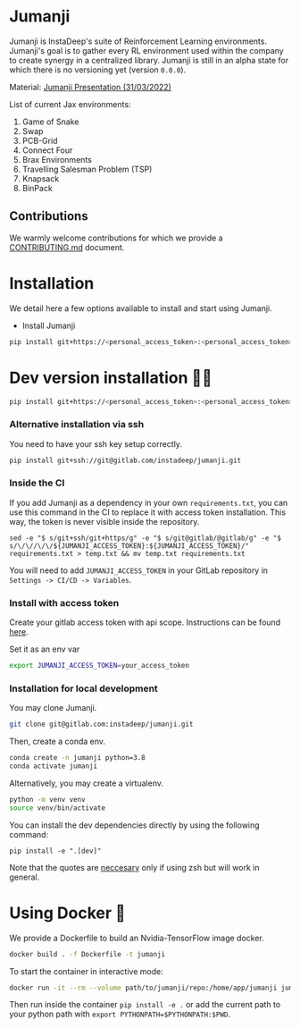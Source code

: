 # Jumanji

Jumanji is InstaDeep's suite of Reinforcement Learning environments. Jumanji's goal is to gather every RL
environment used within the company to create synergy in a centralized library. Jumanji is still
in an alpha state for which there is no versioning yet (version `0.0.0`).

Material: [Jumanji Presentation (31/03/2022)](https://docs.google.com/presentation/d/1slBo_uv6QPIgWokZUgrH-mn2WQ9tmDb0KrZC1Sb4nYg/edit?usp=sharing)

List of current Jax environments:
1. Game of Snake
2. Swap
3. PCB-Grid
4. Connect Four
5. Brax Environments
6. Travelling Salesman Problem (TSP)
7. Knapsack
8. BinPack


## Contributions

We warmly welcome
contributions for which we provide a [CONTRIBUTING.md](https://gitlab.com/instadeep/jumanji/-/blob/main/CONTRIBUTING.md)
document.

# Installation

We detail here a few options available to install and start using Jumanji.

- Install Jumanji
```bash
pip install git+https://<personal_access_token>:<personal_access_token>@gitlab.com/instadeep/jumanji.git
```


# Dev version installation :man_technologist:

```bash
pip install git+https://<personal_access_token>:<personal_access_token>@gitlab.com/instadeep/jumanji.git@main#egg=jumanji[dev]
```

### Alternative installation via ssh
You need to have your ssh key setup correctly.
```bash
pip install git+ssh://git@gitlab.com/instadeep/jumanji.git
```

### Inside the CI
If you add Jumanji as a dependency in your own `requirements.txt`, you can use this command in the
CI to replace it with access token installation. This way, the token is never visible inside the
repository.
```
sed -e "$ s/git+ssh/git+https/g" -e "$ s/git@gitlab/@gitlab/g" -e "$ s/\/\//\/\/${JUMANJI_ACCESS_TOKEN}:${JUMANJI_ACCESS_TOKEN}/" requirements.txt > temp.txt && mv temp.txt requirements.txt
```
You will need to add `JUMANJI_ACCESS_TOKEN` in your GitLab repository in
`Settings -> CI/CD -> Variables`.

### Install with access token

Create your gitlab access token with api scope. Instructions can be found
[here](https://docs.gitlab.com/ee/user/profile/personal_access_tokens.html).

Set it as an env var
```bash
export JUMANJI_ACCESS_TOKEN=your_access_token
```


### Installation for local development

You may clone Jumanji.
```bash
git clone git@gitlab.com:instadeep/jumanji.git
```

Then, create a conda env.
```bash
conda create -n jumanji python=3.8
conda activate jumanji
```

Alternatively, you may create a virtualenv.
```bash
python -m venv venv
source venv/bin/activate
```

You can install the dev dependencies directly by using the following command:
```shell
pip install -e ".[dev]"
```
Note that the quotes are
[neccesary](https://stackoverflow.com/questions/30539798/zsh-no-matches-found-requestssecurity)
only if using zsh but will work in general.


# Using Docker :whale:

We provide a Dockerfile to build an Nvidia-TensorFlow image docker.
```bash
docker build . -f Dockerfile -t jumanji
```
To start the container in interactive mode:
```bash
docker run -it --rm --volume path/to/jumanji/repo:/home/app/jumanji jumanji
```

Then run inside the container `pip install -e .` or add the current path to your python path
with `export PYTHONPATH=$PYTHONPATH:$PWD`.
